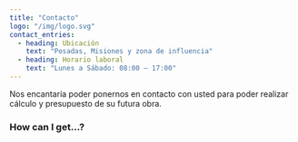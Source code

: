 ```yaml
---
title: "Contacto"
logo: "/img/logo.svg"
contact_entries:
  - heading: Ubicación
    text: "Posadas, Misiones y zona de influencia"
  - heading: Horario laboral
    text: "Lunes a Sábado: 08:00 – 17:00"
---
```


Nos encantaría poder ponernos en contacto con usted para poder realizar cálculo y presupuesto de su futura obra.

<h3 class="f4 b lh-title mb2">How can I get…?</h3>

